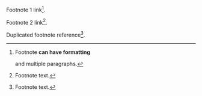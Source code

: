 Footnote 1 link[^first].

Footnote 2 link[^second].

Duplicated footnote reference[^second].

[^first]: Footnote **can have formatting**

    and multiple paragraphs.

[^second]: Footnote text.
